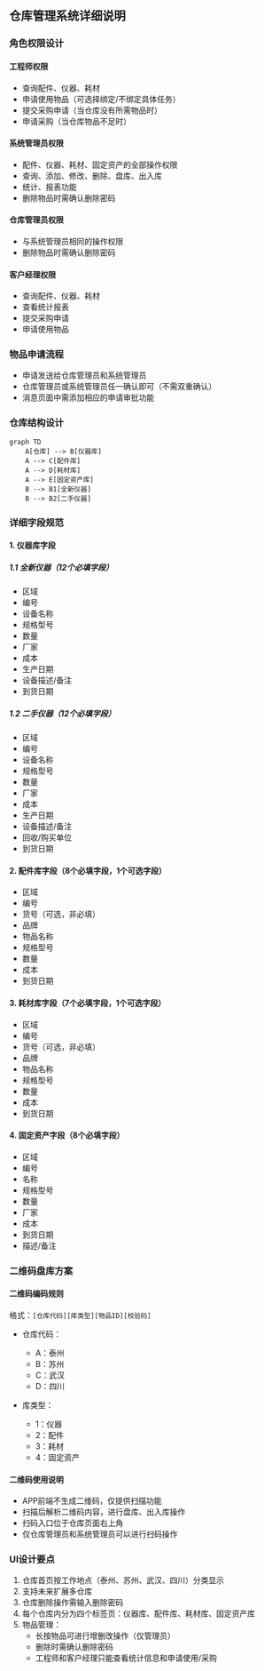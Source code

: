 ## 仓库管理系统详细说明

### 角色权限设计

#### 工程师权限
- 查询配件、仪器、耗材
- 申请使用物品（可选择绑定/不绑定具体任务）
- 提交采购申请（当仓库没有所需物品时）
- 申请采购（当仓库物品不足时）

#### 系统管理员权限
- 配件、仪器、耗材、固定资产的全部操作权限
- 查询、添加、修改、删除、盘库、出入库
- 统计、报表功能
- 删除物品时需确认删除密码

#### 仓库管理员权限
- 与系统管理员相同的操作权限
- 删除物品时需确认删除密码

#### 客户经理权限
- 查询配件、仪器、耗材
- 查看统计报表
- 提交采购申请
- 申请使用物品

### 物品申请流程
- 申请发送给仓库管理员和系统管理员
- 仓库管理员或系统管理员任一确认即可（不需双重确认）
- 消息页面中需添加相应的申请审批功能

### 仓库结构设计
```mermaid
graph TD
    A[仓库] --> B[仪器库]
    A --> C[配件库]
    A --> D[耗材库]
    A --> E[固定资产库]
    B --> B1[全新仪器]
    B --> B2[二手仪器]
```

### 详细字段规范

#### 1. 仪器库字段

##### 1.1 全新仪器（12个必填字段）
- 区域
- 编号
- 设备名称
- 规格型号
- 数量
- 厂家
- 成本
- 生产日期
- 设备描述/备注
- 到货日期

##### 1.2 二手仪器（12个必填字段）
- 区域
- 编号
- 设备名称
- 规格型号
- 数量
- 厂家
- 成本
- 生产日期
- 设备描述/备注
- 回收/购买单位
- 到货日期

#### 2. 配件库字段（8个必填字段，1个可选字段）
- 区域
- 编号
- 货号（可选，非必填）
- 品牌
- 物品名称
- 规格型号
- 数量
- 成本
- 到货日期

#### 3. 耗材库字段（7个必填字段，1个可选字段）
- 区域
- 编号
- 货号（可选，非必填）
- 品牌
- 物品名称
- 规格型号
- 数量
- 成本
- 到货日期

#### 4. 固定资产字段（8个必填字段）
- 区域
- 编号
- 名称
- 规格型号
- 数量
- 厂家
- 成本
- 到货日期
- 描述/备注

### 二维码盘库方案

#### 二维码编码规则
格式：`[仓库代码][库类型][物品ID][校验码]`

- 仓库代码：
  - A：泰州
  - B：苏州
  - C：武汉
  - D：四川

- 库类型：
  - 1：仪器
  - 2：配件
  - 3：耗材
  - 4：固定资产

#### 二维码使用说明
- APP前端不生成二维码，仅提供扫描功能
- 扫描后解析二维码内容，进行盘库、出入库操作
- 扫码入口位于仓库页面右上角
- 仅仓库管理员和系统管理员可以进行扫码操作

### UI设计要点
1. 仓库首页按工作地点（泰州、苏州、武汉、四川）分类显示
2. 支持未来扩展多仓库
3. 仓库删除操作需输入删除密码
4. 每个仓库内分为四个标签页：仪器库、配件库、耗材库、固定资产库
5. 物品管理：
   - 长按物品可进行增删改操作（仅管理员）
   - 删除时需确认删除密码
   - 工程师和客户经理只能查看统计信息和申请使用/采购